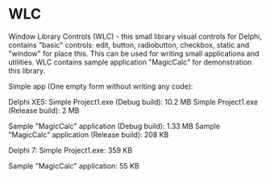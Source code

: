 # WLC
Window Library Controls (WLC)  - this small library visual controls for Delphi, contains "basic" controls: edit, button, radiobutton, checkbox, static and "window" for place this. This can be used for writing small applications and utilities. WLC contains sample application "MagicCalc" for demonstration this library.


Simple app (One empty form without writing any code):

Delphi XE5:
Simple Project1.exe (Debug build): 10.2 MB
Simple Project1.exe (Release build): 2 MB

Sample "MagicCalc" application (Debug build): 1.33 MB
Sample "MagicCalc" application (Release build): 208 KB

Delphi 7:
Simple Project1.exe: 359 KB

Sample "MagicCalc" application: 55 KB
